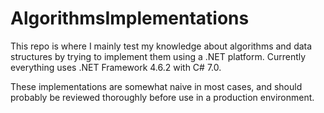 # AlgorithmsImplementations
This repo is where I mainly test my knowledge about algorithms and data structures by trying to implement them using a .NET platform. Currently everything uses .NET Framework 4.6.2 with C# 7.0.

These implementations are somewhat naive in most cases, and should probably be reviewed thoroughly before use in a production environment.
